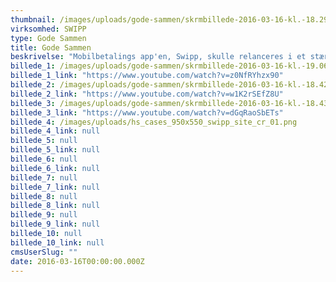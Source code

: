 ```yaml
---
thumbnail: /images/uploads/gode-sammen/skrmbillede-2016-03-16-kl.-18.29.48.png
virksomhed: SWIPP
type: Gode Sammen
title: Gode Sammen
beskrivelse: "Mobilbetalings app'en, Swipp, skulle relanceres i et stærkt konkurrencepræget marked. I første ombæring var udfordringen at skabe forståelse i befolkningen for at Swipp var en reel spiller på markedet, der var skabt af deres egen bank sammen med over 70 andre pengeinstitutter som ét fælles projekt. Dernæst at Swipp og detailhandelen havde en bedre løsning, med bedre sikkerhed og højere til loftet. Og endelig at Swipp og de handlende sammen kunne tilbyde mere til slutbrugeren. Det kom der en række aktiviteter ud af, som blev båret af en stribe tv-spots under temaet &quot;Gode sammen&quot;. \n\n"
billede_1: /images/uploads/gode-sammen/skrmbillede-2016-03-16-kl.-19.06.43.png
billede_1_link: "https://www.youtube.com/watch?v=z0NfRYhzx90"
billede_2: /images/uploads/gode-sammen/skrmbillede-2016-03-16-kl.-18.42.16.png
billede_2_link: "https://www.youtube.com/watch?v=w1K2rSEfZ8U"
billede_3: /images/uploads/gode-sammen/skrmbillede-2016-03-16-kl.-18.43.30.png
billede_3_link: "https://www.youtube.com/watch?v=dGqRaoSbETs"
billede_4: /images/uploads/hs_cases_950x550_swipp_site_cr_01.png
billede_4_link: null
billede_5: null
billede_5_link: null
billede_6: null
billede_6_link: null
billede_7: null
billede_7_link: null
billede_8: null
billede_8_link: null
billede_9: null
billede_9_link: null
billede_10: null
billede_10_link: null
cmsUserSlug: ""
date: 2016-03-16T00:00:00.000Z
---
```


